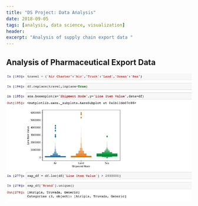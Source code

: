 ```yaml
---
title: "DS Project: Data Analysis"
date: 2018-09-05
tags: [analysis, data science, visualization]
header:
excerpt: "Analysis of supply chain export data "
---
```


## Analysis of Pharmaceutical Export Data

[<img src="/images/ExportAnalysis.jpg">](https://github.com/cmflynn13/projects/blob/master/pharam_export_data/Visualizing%20Pharma%20Export%20Data%20(1).ipynb)
